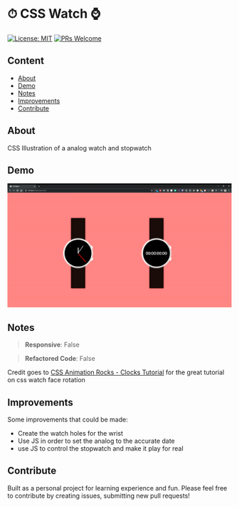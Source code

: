 # ⏱ CSS Watch ⌚️


[![License: MIT](https://img.shields.io/badge/License-MIT-blue.svg)](https://opensource.org/licenses/MIT)
[![PRs Welcome](https://img.shields.io/badge/PRs-welcome-brightgreen.svg?style=flat-square)](http://makeapullrequest.com)

## Content

- [About](#about)
- [Demo](#demo)
- [Notes](#notes)
- [Improvements](#improvements)
- [Contribute](#contribute)

## About

CSS Illustration of a analog watch and stopwatch

## Demo

![CSS Cloud](../assets/watch.gif)

## Notes

> **Responsive**: False

> **Refactored Code**: False

Credit goes to [CSS Animation Rocks - Clocks Tutorial](https://cssanimation.rocks/clocks/) for the great tutorial on css watch face rotation

## Improvements

Some improvements that could be made:

- Create the watch holes for the wrist
- Use JS in order to set the analog to the accurate date
- use JS to control the stopwatch and make it play for real

## Contribute

Built as a personal project for learning experience and fun. Please feel free to contribute by creating issues, submitting new pull requests!